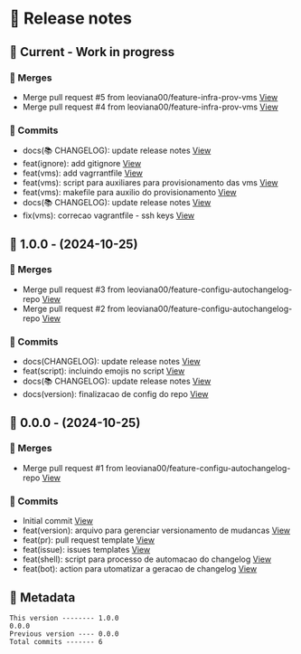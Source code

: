 # 🎁 Release notes

## 🚧 Current - Work in progress
### 🔀 Merges
*  Merge pull request #5 from leoviana00/feature-infra-prov-vms [View](https://github.com/leoviana00/dio-dp-ansible-vagrant-clusterSwarm/commits/badf867abdcf4172aa3849edb9b0d8c58e3593d6)
*  Merge pull request #4 from leoviana00/feature-infra-prov-vms [View](https://github.com/leoviana00/dio-dp-ansible-vagrant-clusterSwarm/commits/81e8e520d0ead1274c9e270dffcc6e68ebb5934e)
### 🚀 Commits
*  docs(📚 CHANGELOG): update release notes [View](https://github.com/leoviana00/dio-dp-ansible-vagrant-clusterSwarm/commits/ee203bc26aaa47b774110abee5eee7527a5abb52)
*  feat(ignore): add gitignore [View](https://github.com/leoviana00/dio-dp-ansible-vagrant-clusterSwarm/commits/26008844e651492d49ee75cdbe30303ae25c09a9)
*  feat(vms): add vagrrantfile [View](https://github.com/leoviana00/dio-dp-ansible-vagrant-clusterSwarm/commits/ccaf8b612eba366de13cce06b96ffceb739a7c62)
*  feat(vms): script para auxiliares para provisionamento das vms [View](https://github.com/leoviana00/dio-dp-ansible-vagrant-clusterSwarm/commits/caf1d7dded91e1fdaa4276a872994ff068667024)
*  feat(vms): makefile para auxilio do provisionamento [View](https://github.com/leoviana00/dio-dp-ansible-vagrant-clusterSwarm/commits/1f0d0d6d51fc15001bfbc907a397a1f9b1d93d61)
*  docs(📚 CHANGELOG): update release notes [View](https://github.com/leoviana00/dio-dp-ansible-vagrant-clusterSwarm/commits/4d145b8bc7e9c0dcc2b091fe0151f3f9f7db46ab)
*  fix(vms): correcao vagrantfile - ssh keys [View](https://github.com/leoviana00/dio-dp-ansible-vagrant-clusterSwarm/commits/347d0b631da59074feb99a8421a8e1e7358e42cf)



## 🔖 1.0.0 - (2024-10-25)
### 🔀 Merges
*  Merge pull request #3 from leoviana00/feature-configu-autochangelog-repo [View](https://github.com/leoviana00/dio-dp-ansible-vagrant-clusterSwarm/commits/8a475d75b1f5ce7e12c68fdd038c5a957d000607)
*  Merge pull request #2 from leoviana00/feature-configu-autochangelog-repo [View](https://github.com/leoviana00/dio-dp-ansible-vagrant-clusterSwarm/commits/ece079f1a07a12db2ffa3a1cbd70233a70f1ba7e)
### 🚀 Commits
*  docs(CHANGELOG): update release notes [View](https://github.com/leoviana00/dio-dp-ansible-vagrant-clusterSwarm/commits/0a7be2d8ae416265d47cad6b6ff52c21b5f6c70e)
*  feat(script): incluindo emojis no script [View](https://github.com/leoviana00/dio-dp-ansible-vagrant-clusterSwarm/commits/6064dd4279ba7d85ad15f02db95a9ba1a30c8a82)
*  docs(📚 CHANGELOG): update release notes [View](https://github.com/leoviana00/dio-dp-ansible-vagrant-clusterSwarm/commits/548d2518ff46233130bdc0c2ce0dd42995a797cd)
*  docs(version): finalizacao de config do repo [View](https://github.com/leoviana00/dio-dp-ansible-vagrant-clusterSwarm/commits/9d11750e88405f78e6e41fd923086cdcab9c1b95)



## 🔖 0.0.0 - (2024-10-25)
### 🔀 Merges
*  Merge pull request #1 from leoviana00/feature-configu-autochangelog-repo [View](https://github.com/leoviana00/dio-dp-ansible-vagrant-clusterSwarm/commits/cfde02169bef92de3dd9602bbe9880d9ea945dfc)
### 🚀 Commits
*  Initial commit [View](https://github.com/leoviana00/dio-dp-ansible-vagrant-clusterSwarm/commits/ddc6af6fe2864cd188e96240fb032a3dfb43bce9)
*  feat(version): arquivo para gerenciar versionamento de mudancas [View](https://github.com/leoviana00/dio-dp-ansible-vagrant-clusterSwarm/commits/a6e43b08e0dbdf6a33e5ac2a0c7cd14625c1bec5)
*  feat(pr): pull request template [View](https://github.com/leoviana00/dio-dp-ansible-vagrant-clusterSwarm/commits/66d590507709a69dee4ea9e09f69e7458c44fd1d)
*  feat(issue): issues templates [View](https://github.com/leoviana00/dio-dp-ansible-vagrant-clusterSwarm/commits/45aada816298997cf209a3fc160550925151392c)
*  feat(shell): script para processo de automacao do changelog [View](https://github.com/leoviana00/dio-dp-ansible-vagrant-clusterSwarm/commits/8c110463154cdcb74827ec646eb638ad645b0ed6)
*  feat(bot): action para utomatizar a geracao de changelog [View](https://github.com/leoviana00/dio-dp-ansible-vagrant-clusterSwarm/commits/8419fe8e17f1a4a6b2f2a2f63a46b520b681a521)
## 📝 Metadata
```
This version -------- 1.0.0
0.0.0
Previous version ---- 0.0.0
Total commits ------- 6
```
